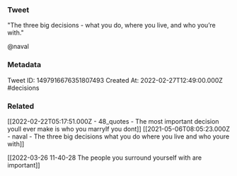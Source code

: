 ### Tweet
"The three big decisions - what you do, where you live, and who you’re with."

@naval

### Metadata
Tweet ID: 1497916676351807493
Created At: 2022-02-27T12:49:00.000Z
#decisions 

### Related
[[2022-02-22T05:17:51.000Z - 48_quotes - The most important decision youll ever make is who you marryIf you dont]]
[[2021-05-06T08:05:23.000Z - naval - The three big decisions  what you do where you live and who youre with]]

[[2022-03-26 11-40-28 The people you surround yourself with are important]]


